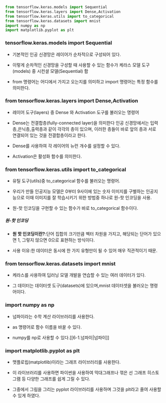 ```python
from tensorflow.keras.models import Sequential
from tensorflow.keras.layers import Dense,Activation
from tensorflow.keras.utils import to_categorical
from tensorflow.keras.datasets import mnist
import numpy as np
import matplotlib.pyplot as plt
```
### tensorflow.keras.models import Sequential
- 기본적인 인공 신경망은 레이어가 순차적으로 구성되어 있다.

- 이렇게 순차적인 신경망을 구성할 때 사용할 수 있는 함수가 케라스 모델 도구(models) 중 시컨셜 모델(Sequential) 함

- from 명령어는 어디에서 가지고 오는지를 의미하고 import 명령어는 특정 함수를 의미한다.
### from tensorflow.keras.layers import Dense,Activation
- 레이어 도구(layers) 중 Dense 와 Activation 도구를 불러오는 명령어

- Dense는 전결합층(fully-connected layer)을 의미한다 인공 신경망에서는 입력층,은닉층,출력층과 같이 각각의 층이 있으며, 이러한 층들이 바로 앞의 층과 서로 연결되어 있는 것을 전결합층이라고 한다.

- Dense를 사용하여 각 레이어의 뉴런 개수를 설정할 수 있다.

- Activation은 활성화 함수를 의미한다.
### from tensorflow.keras.utils import to_categorical
- 유틸 도구(utils)중 to_categorical 함수를 불러오는 명령어.

- 우리가 만들 인공지능 모델은 0부터 9사이에 있는 숫자 이미지를 구별하는 인공지능으로 이때 이미지를 잘 학습시키기 위한 방법중 하나로 원-핫 인코딩을 사용.

- 원-핫 인코딩을 구현할 수 있는 함수가 바로 to_categorical 함수이다.
##### 원-핫 인코딩
- **원 핫 인코딩이란?**:단어 집합의 크기만큼 벡터 차원을 가지고, 해당되는 단어가 있으면 1, 그렇지 않으면 0으로 표현하는 방식이다.

- 사용 이유:한 데이터은 동시에 한 가지 유형만이 될 수 있어 매우 직관적이기 때문.

### from tensorflow.keras.datasets import mnist
- 케라스를 사용하여 딥러닝 모델 개발을 연습할 수 있는 여러 데이터가 있다.

- 그 데이터는 데이터셋 도구(datasets)에 있으며,mnist 데이터셋을 불러오는 명령어이다.

### import numpy as np
- 넘파이라는 수학 계산 라이브러리를 사용한다.

- as 명령어로 함수 이름을 바꿀 수 있다.

- numpy를 np로 사용할 수 있다.[[6-1.넘파이|넘파이]]

### import matplotlib.pyplot as plt
- 맷플로립(matplotlib)이라는 그래프 라이브러리를 사용한다.

- 이 라이브러리를 사용하면 파이썬을 사용하여 막대그래프나 꺾은 선 그래프 히스토그램 등 다양한 그래프를 쉽게 그릴 수 있다.

- 그중에서 그림을 그리는 pyplot 라이브러리를 사용하며 그것을 plt라고 줄여 사용할 수 있게 하였다.